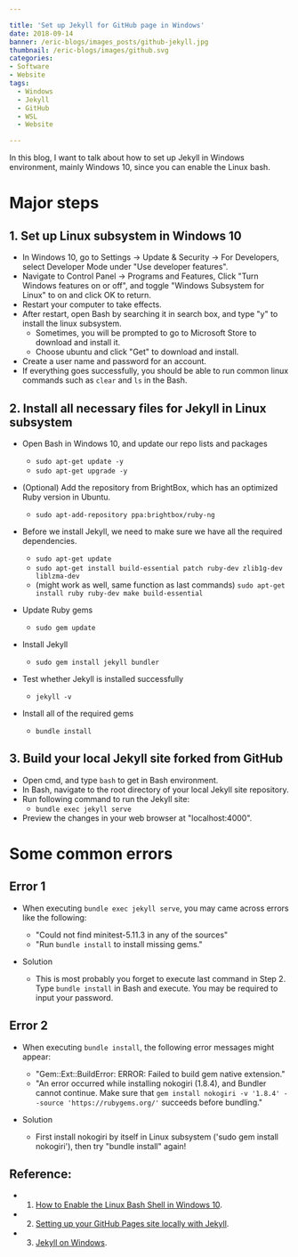 ```yaml
---

title: 'Set up Jekyll for GitHub page in Windows'
date: 2018-09-14
banner: /eric-blogs/images_posts/github-jekyll.jpg
thumbnail: /eric-blogs/images/github.svg
categories:
- Software
- Website
tags:
  - Windows
  - Jekyll
  - GitHub
  - WSL
  - Website

---
```


In this blog, I want to talk about how to set up Jekyll in Windows environment, mainly Windows 10, since you can enable the Linux bash.

<!--more-->

# Major steps

## 1. Set up Linux subsystem in Windows 10
* In Windows 10, go to Settings -> Update & Security -> For Developers, select Developer Mode under "Use developer features".
* Navigate to Control Panel -> Programs and Features, Click "Turn Windows features on or off", and toggle "Windows Subsystem for Linux" to on and click OK to return.
* Restart your computer to take effects.
* After restart, open Bash by searching it in search box, and type "y" to install the linux subsystem.
  * Sometimes, you will be prompted to go to Microsoft Store to download and install it.
  * Choose ubuntu and click "Get" to download and install.
* Create a user name and password for an account.
* If everything goes successfully, you should be able to run common linux commands such as `clear` and `ls` in the Bash.

## 2. Install all necessary files for Jekyll in Linux subsystem
* Open Bash in Windows 10, and update our repo lists and packages
  - `sudo apt-get update -y`
  - `sudo apt-get upgrade -y`

* (Optional) Add the repository from BrightBox, which has an optimized Ruby version in Ubuntu.
   * `sudo apt-add-repository ppa:brightbox/ruby-ng`
* Before we install Jekyll, we need to make sure we have all the required dependencies.
  * `sudo apt-get update`
  * `sudo apt-get install build-essential patch ruby-dev zlib1g-dev liblzma-dev`
  * (might work as well, same function as last commands) `sudo apt-get install ruby ruby-dev make build-essential`
* Update Ruby gems
  * `sudo gem update`
* Install Jekyll
  * `sudo gem install jekyll bundler`
* Test whether Jekyll is installed successfully
  * `jekyll -v`
* Install all of the required gems
  * `bundle install`

## 3. Build your local Jekyll site forked from GitHub
* Open cmd, and type `bash` to get in Bash environment.
* In Bash, navigate to the root directory of your local Jekyll site repository.
* Run following command to run the Jekyll site:
  * `bundle exec jekyll serve`
* Preview the changes in your web browser at "localhost:4000".

# Some common errors

## Error 1
 * When executing `bundle exec jekyll serve`, you may came across errors like the following:
   - "Could not find minitest-5.11.3 in any of the sources"
   - "Run `bundle install` to install missing gems."

 * Solution
   * This is most probably you forget to execute last command in Step 2. Type `bundle install` in Bash and execute. You may be required to input your password.

## Error 2
 * When executing `bundle install`, the following error messages might appear:
   - "Gem::Ext::BuildError: ERROR: Failed to build gem native extension."
   - "An error occurred while installing nokogiri (1.8.4), and Bundler cannot continue. Make sure that `gem install nokogiri -v '1.8.4' --source 'https://rubygems.org/'` succeeds before bundling."

 * Solution
   * First install nokogiri by itself in Linux subsystem ('sudo gem install nokogiri'), then try "bundle install" again!

Reference:
------
* 1. [How to Enable the Linux Bash Shell in Windows 10](https://www.laptopmag.com/articles/use-bash-shell-windows-10).
* 2. [Setting up your GitHub Pages site locally with Jekyll](https://help.github.com/articles/setting-up-your-github-pages-site-locally-with-jekyll/).
* 3. [Jekyll on Windows](https://jekyllrb.com/docs/installation/windows/).
